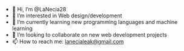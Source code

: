- 👋 Hi, I’m @LaNecia28
- 👀 I’m interested in Web design/development
- 🌱 I’m currently learning new programming languages and machine learning
- 💞️ I’m looking to collaborate on new web development projects
- 📫 How to reach me: lanecialeak@gmail.com

